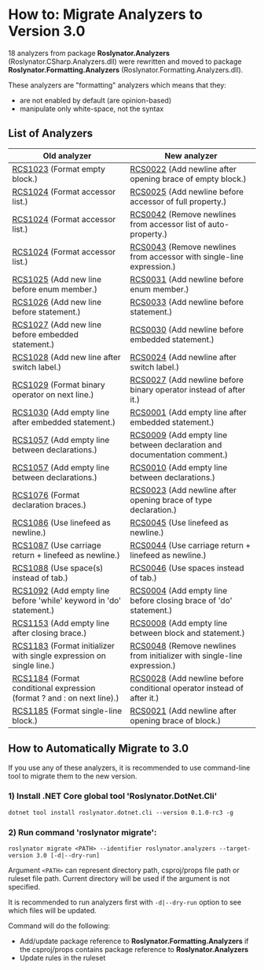 ﻿# How to: Migrate Analyzers to Version 3.0

18 analyzers from package **Roslynator.Analyzers** (Roslynator.CSharp.Analyzers.dll) were rewritten
and moved to package **Roslynator.Formatting.Analyzers** (Roslynator.Formatting.Analyzers.dll).

These analyzers are "formatting" analyzers which means that they:

* are not enabled by default (are opinion-based)
* manipulate only white-space, not the syntax

## List of Analyzers

| Old analyzer                                                                                            | New analyzer                                                                                            |
| ------------------------------------------------------------------------------------------------------- | ------------------------------------------------------------------------------------------------------- |
| [RCS1023](analyzers/RCS1023.md) \(Format empty block\.\)                                            | [RCS0022](analyzers/RCS0022.md) \(Add newline after opening brace of empty block\.\)                |
| [RCS1024](analyzers/RCS1024.md) \(Format accessor list\.\)                                          | [RCS0025](analyzers/RCS0025.md) \(Add newline before accessor of full property\.\)                  |
| [RCS1024](analyzers/RCS1024.md) \(Format accessor list\.\)                                          | [RCS0042](analyzers/RCS0042.md) \(Remove newlines from accessor list of auto\-property\.\)          |
| [RCS1024](analyzers/RCS1024.md) \(Format accessor list\.\)                                          | [RCS0043](analyzers/RCS0043.md) \(Remove newlines from accessor with single\-line expression\.\)    |
| [RCS1025](analyzers/RCS1025.md) \(Add new line before enum member\.\)                               | [RCS0031](analyzers/RCS0031.md) \(Add newline before enum member\.\)                                |
| [RCS1026](analyzers/RCS1026.md) \(Add new line before statement\.\)                                 | [RCS0033](analyzers/RCS0033.md) \(Add newline before statement\.\)                                  |
| [RCS1027](analyzers/RCS1027.md) \(Add new line before embedded statement\.\)                        | [RCS0030](analyzers/RCS0030.md) \(Add newline before embedded statement\.\)                         |
| [RCS1028](analyzers/RCS1028.md) \(Add new line after switch label\.\)                               | [RCS0024](analyzers/RCS0024.md) \(Add newline after switch label\.\)                                |
| [RCS1029](analyzers/RCS1029.md) \(Format binary operator on next line\.\)                           | [RCS0027](analyzers/RCS0027.md) \(Add newline before binary operator instead of after it\.\)        |
| [RCS1030](analyzers/RCS1030.md) \(Add empty line after embedded statement\.\)                       | [RCS0001](analyzers/RCS0001.md) \(Add empty line after embedded statement\.\)                       |
| [RCS1057](analyzers/RCS1057.md) \(Add empty line between declarations\.\)                           | [RCS0009](analyzers/RCS0009.md) \(Add empty line between declaration and documentation comment\.\)  |
| [RCS1057](analyzers/RCS1057.md) \(Add empty line between declarations\.\)                           | [RCS0010](analyzers/RCS0010.md) \(Add empty line between declarations\.\)                           |
| [RCS1076](analyzers/RCS1076.md) \(Format declaration braces\.\)                                     | [RCS0023](analyzers/RCS0023.md) \(Add newline after opening brace of type declaration\.\)           |
| [RCS1086](analyzers/RCS1086.md) \(Use linefeed as newline\.\)                                       | [RCS0045](analyzers/RCS0045.md) \(Use linefeed as newline\.\)                                       |
| [RCS1087](analyzers/RCS1087.md) \(Use carriage return \+ linefeed as newline\.\)                    | [RCS0044](analyzers/RCS0044.md) \(Use carriage return \+ linefeed as newline\.\)                    |
| [RCS1088](analyzers/RCS1088.md) \(Use space\(s\) instead of tab\.\)                                 | [RCS0046](analyzers/RCS0046.md) \(Use spaces instead of tab\.\)                                     |
| [RCS1092](analyzers/RCS1092.md) \(Add empty line before 'while' keyword in 'do' statement\.\)       | [RCS0004](analyzers/RCS0004.md) \(Add empty line before closing brace of 'do' statement\.\)         |
| [RCS1153](analyzers/RCS1153.md) \(Add empty line after closing brace\.\)                            | [RCS0008](analyzers/RCS0008.md) \(Add empty line between block and statement\.\)                    |
| [RCS1183](analyzers/RCS1183.md) \(Format initializer with single expression on single line\.\)      | [RCS0048](analyzers/RCS0048.md) \(Remove newlines from initializer with single\-line expression\.\) |
| [RCS1184](analyzers/RCS1184.md) \(Format conditional expression \(format ? and : on next line\)\.\) | [RCS0028](analyzers/RCS0028.md) \(Add newline before conditional operator instead of after it\.\)   |
| [RCS1185](analyzers/RCS1185.md) \(Format single\-line block\.\)                                     | [RCS0021](analyzers/RCS0021.md) \(Add newline after opening brace of block\.\)                      |


## How to Automatically Migrate to 3.0

If you use any of these analyzers, it is recommended to use command-line tool to migrate them to the new version.

### 1) Install .NET Core global tool 'Roslynator.DotNet.Cli'

```
dotnet tool install roslynator.dotnet.cli --version 0.1.0-rc3 -g
```

### 2) Run command 'roslynator migrate':

```
roslynator migrate <PATH> --identifier roslynator.analyzers --target-version 3.0 [-d|--dry-run]
```

Argument `<PATH>` can represent directory path, csproj/props file path or ruleset file path. Current directory will be used if the argument is not specified.

It is recommended to run analyzers first with `-d|--dry-run` option to see which files will be updated.

Command will do the following:
* Add/update package reference to **Roslynator.Formatting.Analyzers** if the csproj/props contains package reference to **Roslynator.Analyzers**
* Update rules in the ruleset
